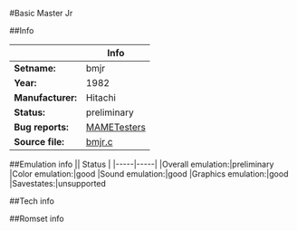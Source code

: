 #Basic Master Jr

##Info

||Info|
|-----|-----|
|**Setname:**|bmjr
|**Year:**|1982
|**Manufacturer:**|Hitachi
|**Status:**|preliminary
|**Bug reports:**|[MAMETesters](http://mametesters.org/view_all_set.php?type=1&temporary=y&search=bmjr.c)
|**Source file:**|[bmjr.c](https://github.com/mamedev/mame/blob/master/src/mess/drivers/bmjr.c)

##Emulation info
|| Status |
|-----|-----|
|Overall emulation:|preliminary
|Color emulation:|good
|Sound emulation:|good
|Graphics emulation:|good
|Savestates:|unsupported

##Tech info

##Romset info

<!--- START OF EDITED COMMENT DO NOT TOUCH TEXT ABOVE-->
